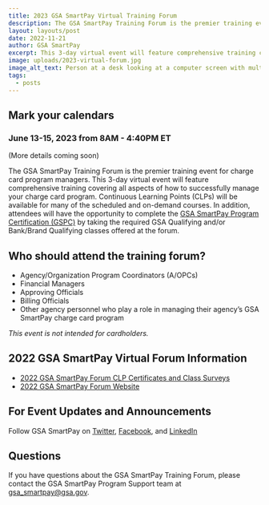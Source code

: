 ```yaml
---
title: 2023 GSA SmartPay Virtual Training Forum
description: The GSA SmartPay Training Forum is the premier training event for charge card program managers.
layout: layouts/post
date: 2022-11-21
author: GSA SmartPay
excerpt: This 3-day virtual event will feature comprehensive training covering all aspects of how to successfully manage your charge card program. Continuous Learning Points (CLPs) will be available for many of the scheduled and on-demand courses.
image: uploads/2023-virtual-forum.jpg
image_alt_text: Person at a desk looking at a computer screen with multiple people on screen in a meeting with a laptop open to the side
tags:
  - posts
---
```


## Mark your calendars

### June 13-15, 2023 from 8AM - 4:40PM ET
(More details coming soon)

The GSA SmartPay Training Forum is the premier training event for charge card program managers. This 3-day virtual event will feature comprehensive training covering all aspects of how to successfully manage your charge card program. Continuous Learning Points (CLPs) will be available for many of the scheduled and on-demand courses. In addition, attendees will have the opportunity to complete the [GSA SmartPay Program Certification (GSPC)](https://smartpay.gsa.gov/content/smart-bulletin-no-022) by taking the required GSA Qualifying and/or Bank/Brand Qualifying classes offered at the forum. 

## Who should attend the training forum?

- Agency/Organization Program Coordinators (A/OPCs)
- Financial Managers
- Approving Officials
- Billing Officials
- Other agency personnel who play a role in managing their agency’s GSA SmartPay charge card program

_This event is not intended for cardholders._

## 2022 GSA SmartPay Virtual Forum Information

- [2022 GSA SmartPay Forum CLP Certificates and Class Surveys](https://www.intheorious.com/psa/pub/gsa2022eval/)
- [2022 GSA SmartPay Forum Website](https://gsasmartpayforum.org/)

## For Event Updates and Announcements

Follow GSA SmartPay on [Twitter](https://twitter.com/gsasmartpaynews), [Facebook](https://www.facebook.com/GSASmartPayNews/), and [LinkedIn](https://www.linkedin.com/company/gsasmartpaynews)

## Questions

If you have questions about the GSA SmartPay Training Forum, please contact the GSA SmartPay Program Support team at [gsa_smartpay@gsa.gov](mailto:gsa_smartpay@gsa.gov).
